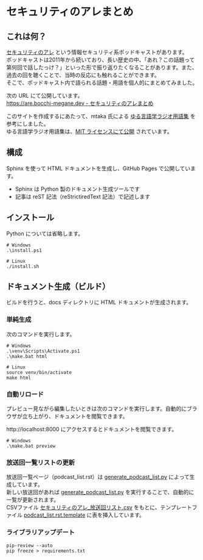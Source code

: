 # セキュリティのアレまとめ

## これは何？
[セキュリティのアレ](https://www.tsujileaks.com/) という情報セキュリティ系ポッドキャストがあります。  
ポッドキャストは2011年から続いており、長い歴史の中、「あれ？この話題って第何回で話したっけ？」といった形で振り返りたくなることがあります。また、過去の回を聴くことで、当時の反応にも触れることができます。  
そこで、ポッドキャスト内で語られる話題・用語を個人的にまとめてみました。

次の URL にて公開しています。  
[https://are.bocchi-megane.dev - セキュリティのアレまとめ](https://are.bocchi-megane.dev)

このサイトを作成するにあたって、mtaka 氏による [ゆる言語学ラジオ用語集](https://yurugengo.mtakagishi.com) を参考にしました。  
ゆる言語学ラジオ用語集は、[MIT ライセンスにて公開](https://github.com/mtakagishi/yurugengo) されています。  

## 構成
Sphinx を使って HTML ドキュメントを生成し、GitHub Pages で公開しています。

- Sphinx は Python 製のドキュメント生成ツールです
- 記事は reST 記法（reStrictiredText 記法）で記述します

## インストール
Python については省略します。

```
# Windows
.\install.ps1

# Linux
./install.sh
```

## ドキュメント生成（ビルド）
ビルドを行うと、docs ディレクトリに HTML ドキュメントが生成されます。

### 単純生成
次のコマンドを実行します。
```
# Windows
.\venv\Scripts\Activate.ps1
.\make.bat html

# Linux
source venv/bin/activate
make html
```

### 自動リロード
プレビュー見ながら編集したいときは次のコマンドを実行します。自動的にブラウザが立ち上がり、ドキュメントを閲覧できます。

http://localhost:8000 にアクセスするとドキュメントを閲覧できます。

```
# Windows
.\make.bat preview
```

### 放送回一覧リストの更新
放送回一覧ページ（podcast_list.rst）は [generate_podcast_list.py](generate_podcast_list.py) によって生成しています。  
新しい放送回があれば [generate_podcast_list.py](generate_podcast_list.py) を実行することで、自動的に一覧が更新されます。  
CSVファイル [セキュリティのアレ_放送回リスト.csv](./source/_static/セキュリティのアレ_放送回リスト.csv) をもとに、テンプレートファイル [podcast_list.rst.template](./source/podcasts/podcast_list.rst.template) に表を挿入しています。

### ライブラリアップデート
```
pip-review --auto
pip freeze > requirements.txt
```
